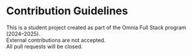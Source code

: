 # Contribution Guidelines

This is a student project created as part of the Omnia Full Stack program (2024–2025).  
External contributions are not accepted.  
All pull requests will be closed.

